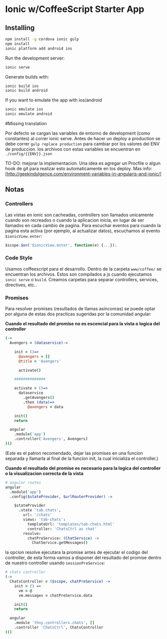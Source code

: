 Ionic w/CoffeeScript Starter App
================================

## Installing

```bash
npm install -g cordova ionic gulp
npm install
ionic platform add android ios
```

Run the development server:
```bash
ionic serve
```
Generate builds with:
```bash
ionic build ios
ionic build android
```

If you want to emulate the app with ios/android
```bash
ionic emulate ios
ionic emulate android
```

#Missing translation

Por defecto se cargan las variables de entorno de development (como constantes) al correr ionic serve.
Antes de hacer un deploy a production se debe correr `gulp replace production` para cambiar por los valores del ENV de produccion.
los archivos con estas variables se encuentran en `./config/{{ENV}}.json`

TO-DO: mejorar la implementacion. Una idea es agregar un Procfile o algun hook de git para realizar esto automaticamente en los deploy.
Mas info: [http://geekindulgence.com/environment-variables-in-angularjs-and-ionic/]

## Notas

### Controllers

Las vistas en ionic son cacheadas, controllers son llamados unicamente cuando
son recreados o cuando la aplicacion inicia, en lugar de ser llamados en cada cambio
de pagina.
Para escuchar eventos para cuando la pagina esta activa (por ejemplo, al actualizar datos),
escuchamos al evento `$ionicView.enter`:

```js
$scope.$on('$ionicView.enter', function(e) {...});
```

### Code Style
Usamos coffeescript para el desarrollo. Dentro de la carpeta `www/coffee/` se encuentran los archivos.
Estos son compilados a js cuando ejecutamos `ionic serve` o `build`.
Creamos carpetas para separar controllers, services, directives, etc..


### Promises
Para resolver promises (resultados de llamas asinconras) se puede optar por alguna de estas dos practicas
sugeridas por la comunidad angular:

**Cuando el resultado del promise no es escencial para la vista o logica del controller**

```coffee
(->
  Avengers = (dataservice)->

    init = ()=>
      @avengers = []
      @title = 'Avengers'

      activate()

    ##############

    activate = ()=>
      dataservice
        .getAvengers()
        .then (data)=>
          @avengers = data

    init()
    return

  angular
    .module('app')
    .controller('Avengers', Avengers)
)()
```
(Este es el patron recomendado, dejar las promises en una funcion separada y llamarla al final de la funcion init, la cual inicializa el controller.)

**Cuando el resultado del promise es necesario para la logica del controller o la visualizacion correcta de la vista**
```coffee
# angular routes
angular
  .module('app')
  .config($stateProvider, $urlRouterProvider) ->

    $stateProvider
      .state 'tab.chats',
        url: '/chats'
        views: 'tab-chats':
          templateUrl: 'templates/tab-chats.html'
          controller: 'ChatsCtrl as chat'
        resolve:
          chatPreService: (ChatService) ->
            ChatService.getMessages()
```

la opcion resolve ejecutara la promise antes de ejecutar el codigo del controller, de esta forma vamos a disponer del resultado del promise
dentro de nuestro controller usando `sessionPreService`:

```coffee
# chats controller
(->
  ChatsController = ($scope, chatPreService) ->
    init = () =>
      vm = @
      vm.messages = chatPreService.data

    init()
    return

  angular
    .module 'thny.controllers.chats', []
    .controller 'ChatsCtrl', ChatsController
)()
```
[http://geekindulgence.com/environment-variables-in-angularjs-and-ionic/]: http://geekindulgence.com/environment-variables-in-angularjs-and-ionic/
